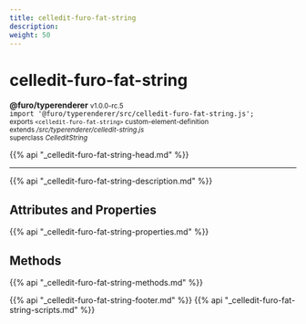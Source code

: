 ```yaml
---
title: celledit-furo-fat-string
description: 
weight: 50
---
```


# celledit-furo-fat-string
**@furo/typerenderer** <small>v1.0.0-rc.5</small>
<br>`import '@furo/typerenderer/src/celledit-furo-fat-string.js';`<small>
<br>exports `<celledit-furo-fat-string>` custom-element-definition
<br>extends */src/typerenderer/celledit-string.js*
<br>superclass *CelleditString*</small>

{{% api "_celledit-furo-fat-string-head.md" %}}

****



{{% api "_celledit-furo-fat-string-description.md" %}}


## Attributes and Properties
{{% api "_celledit-furo-fat-string-properties.md" %}}



## Methods
{{% api "_celledit-furo-fat-string-methods.md" %}}





{{% api "_celledit-furo-fat-string-footer.md" %}}
{{% api "_celledit-furo-fat-string-scripts.md" %}}
